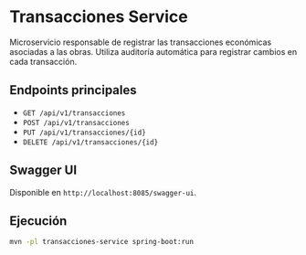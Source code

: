 # Transacciones Service

Microservicio responsable de registrar las transacciones económicas asociadas a las obras. Utiliza auditoría automática para registrar cambios en cada transacción.

## Endpoints principales

- `GET /api/v1/transacciones`
- `POST /api/v1/transacciones`
- `PUT /api/v1/transacciones/{id}`
- `DELETE /api/v1/transacciones/{id}`

## Swagger UI

Disponible en `http://localhost:8085/swagger-ui`.

## Ejecución

```bash
mvn -pl transacciones-service spring-boot:run
```
